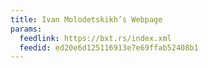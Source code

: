 ```yaml
---
title: Ivan Molodetskikh’s Webpage
params:
  feedlink: https://bxt.rs/index.xml
  feedid: ed20e6d125116913e7e69ffab52408b1
---
```

